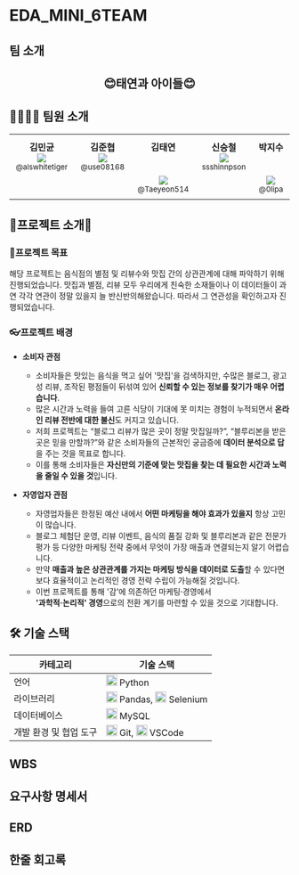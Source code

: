 # EDA_MINI_6TEAM

## 팀 소개
<div align="center">
<h2>😊태연과 아이들😊</h2>
</div>

## 👨‍👩‍👧‍👦 팀원 소개
<table align="center">
  <tr>
    <td align="center" valign="top" style="padding: 10px;">
      <strong>김민균</strong><br/>
      <img src="https://github.com/user-attachments/assets/e856e3cd-3ab1-40c1-b6f7-2af13b15efa2"/>
      <sub>@alswhitetiger</sub>
    </td>
    <td align="center" valign="top" style="padding: 10px;">
      <strong>김준협</strong><br/>
      <img src="https://github.com/user-attachments/assets/40832a72-422f-4f10-aad4-83d6a81f0ce2"/>
      <sub>@use08168</sub>
    </td>
    <td align="center" valign="top" style="padding: 10px;">
      <strong>김태연</strong><br/>
      <br/><br/>
      <img src="https://github.com/user-attachments/assets/9b2505fc-cd39-4e41-83db-a9dbcd9e17e9"/>
      <sub>@Taeyeon514</sub>
    </td>
    <td align="center" valign="top" style="padding: 10px;">
      <strong>신승철</strong><br/>
      <img src="https://github.com/user-attachments/assets/fe7e2983-e615-4d5b-b01b-d9bda28097bd"/>
      <sub>ssshinnpson</sub>
    </td>
    <td align="center" valign="top" style="padding: 10px;">
      <strong>박지수</strong><br/>
      <br/><br/>
      <img src="https://github.com/user-attachments/assets/fe23faf4-c3e6-4086-93ee-c22b6914a3bc"/>
      <sub>@0lipa</sub>
    </td>
  </tr>
</table>

## 🌸프로젝트 소개🌸

### 🧭프로젝트 목표
해당 프로젝트는 음식점의 별점 및 리뷰수와 맛집 간의 상관관계에 대해 파악하기 위해 진행되었습니다. 맛집과 별점, 리뷰 모두 우리에게 친숙한 소재들이나 이 데이터들이 과연 각각 연관이 정말 있을지 늘 반신반의해왔습니다. 따라서 그 연관성을 확인하고자 진행되었습니다.

### 👓프로젝트 배경
- **소비자 관점**
    - 소비자들은 맛있는 음식을 먹고 싶어 '맛집'을 검색하지만, 수많은 블로그, 광고성 리뷰, 조작된 평점들이 뒤섞여 있어
      **신뢰할 수 있는 정보를 찾기가 매우 어렵습니다**.
    - 많은 시간과 노력을 들여 고른 식당이 기대에 못 미치는 경험이 누적되면서 **온라인 리뷰 전반에 대한 불신**도 커지고 있습니다.
    - 저희 프로젝트는 “블로그 리뷰가 많은 곳이 정말 맛집일까?”, “블루리본을 받은 곳은 믿을 만할까?”와 같은 소비자들의 근본적인 궁금증에
      **데이터 분석으로 답**을 주는 것을 목표로 합니다.
    - 이를 통해 소비자들은 **자신만의 기준에 맞는 맛집을 찾는 데 필요한 시간과 노력을 줄일 수 있을 것**입니다.

- **자영업자 관점**
    - 자영업자들은 한정된 예산 내에서 **어떤 마케팅을 해야 효과가 있을지** 항상 고민이 많습니다.
    - 블로그 체험단 운영, 리뷰 이벤트, 음식의 품질 강화 및 블루리본과 같은 전문가 평가 등 다양한 마케팅 전략 중에서 무엇이 가장 매출과 연결되는지 알기 어렵습니다.
    - 만약 **매출과 높은 상관관계를 가지는 마케팅 방식을 데이터로 도출**할 수 있다면 보다 효율적이고 논리적인 경영 전략 수립이 가능해질 것입니다.
    - 이번 프로젝트를 통해 '감'에 의존하던 마케팅·경영에서  
      **'과학적·논리적' 경영**으로의 전환 계기를 마련할 수 있을 것으로 기대합니다.

## 🛠️ 기술 스택

| 카테고리                | 기술 스택                                                                                     |
|-----------------------|--------------------------------------------------------------------------------------------|
| 언어                  | <img src="https://i.namu.wiki/i/mxMv5lNX8m8lUwu7yTjN6eNZh8JVuI6a_chEyMRc4V9oECkhVIl7OiPiGIOllv14uDVNuwRPVco8abCPe5xOiQ.svg" width="20"/> Python |
| 라이브러리            | <img src="https://cdn.jsdelivr.net/gh/devicons/devicon/icons/pandas/pandas-original.svg" width="20"/> Pandas, <img src="https://cdn.jsdelivr.net/gh/devicons/devicon/icons/selenium/selenium-original.svg" width="20"/> Selenium |
| 데이터베이스           | <img src="https://cdn.jsdelivr.net/gh/devicons/devicon/icons/mysql/mysql-original.svg" width="20"/> MySQL           |
| 개발 환경 및 협업 도구 | <img src="https://cdn.jsdelivr.net/gh/devicons/devicon/icons/git/git-original.svg" width="20"/> Git, <img src="https://cdn.jsdelivr.net/gh/devicons/devicon/icons/vscode/vscode-original.svg" width="20"/> VSCode |

  
## WBS

## 요구사항 명세서

## ERD

## 한줄 회고록

